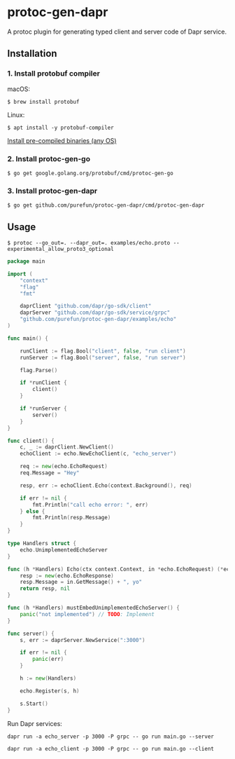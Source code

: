 # protoc-gen-dapr

A protoc plugin for generating typed client and server code of Dapr service.

## Installation

### 1. Install protobuf compiler

macOS:

`$ brew install protobuf`

Linux:

`$ apt install -y protobuf-compiler`

[Install pre-compiled binaries (any OS)](https://grpc.io/docs/protoc-installation/#install-pre-compiled-binaries-any-os)


### 2. Install protoc-gen-go

`$ go get google.golang.org/protobuf/cmd/protoc-gen-go`

### 3. Install protoc-gen-dapr

`$ go get github.com/purefun/protoc-gen-dapr/cmd/protoc-gen-dapr`


## Usage

`$ protoc --go_out=. --dapr_out=. examples/echo.proto --experimental_allow_proto3_optional`


```go
package main

import (
	"context"
	"flag"
	"fmt"

	daprClient "github.com/dapr/go-sdk/client"
	daprServer "github.com/dapr/go-sdk/service/grpc"
	"github.com/purefun/protoc-gen-dapr/examples/echo"
)

func main() {

	runClient := flag.Bool("client", false, "run client")
	runServer := flag.Bool("server", false, "run server")

	flag.Parse()

	if *runClient {
		client()
	}

	if *runServer {
		server()
	}
}

func client() {
	c, _ := daprClient.NewClient()
	echoClient := echo.NewEchoClient(c, "echo_server")

	req := new(echo.EchoRequest)
	req.Message = "Hey"

	resp, err := echoClient.Echo(context.Background(), req)

	if err != nil {
		fmt.Println("call echo error: ", err)
	} else {
		fmt.Println(resp.Message)
	}
}

type Handlers struct {
	echo.UnimplementedEchoServer
}

func (h *Handlers) Echo(ctx context.Context, in *echo.EchoRequest) (*echo.EchoResponse, error) {
	resp := new(echo.EchoResponse)
	resp.Message = in.GetMessage() + ", yo"
	return resp, nil
}

func (h *Handlers) mustEmbedUnimplementedEchoServer() {
	panic("not implemented") // TODO: Implement
}

func server() {
	s, err := daprServer.NewService(":3000")

	if err != nil {
		panic(err)
	}

	h := new(Handlers)

	echo.Register(s, h)

	s.Start()
}
```

Run Dapr services:

`dapr run -a echo_server -p 3000 -P grpc -- go run main.go --server`

`dapr run -a echo_client -p 3000 -P grpc -- go run main.go --client`

